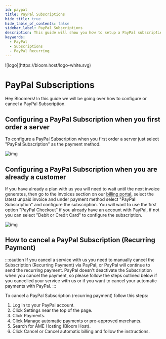 ```yaml
---
id: paypal
title: PayPal Subscriptions
hide_title: true
hide_table_of_contents: false
sidebar_label: PayPal Subscriptions
description: This guide will show you how to setup a PayPal subscription and how to cancel it if neccesary.
keywords:
  - PayPal
  - Subscriptions
  - PayPal Recurring
---
```


<div class="text--center">
![logo](https://bloom.host/logo-white.svg)
<h1>PayPal Subscriptions</h1>
</div>

Hey Bloomers! In this guide we will be going over how to configure or cancel a PayPal Subscription.


## Configuring a PayPal Subscription when you first order a server

To configure a PayPal Subscription when you first order a server just select "PayPal Subscription" as the payment method.

![img](/imgs/billing/paypal/1.png)

## Configuring a PayPal Subscription when you are already a customer

If you have already a plan with us you will need to wait until the next invoice generates, then go to the invoices section on our [billing portal](https://billing.bloom.host/clientarea.php?action=invoices), select the latest unpaid invoice and under payment method select "PayPal Subscription" and configure the subscription. You will want to use the first option "PayPal Checkout" if you already have an account with PayPal, if not you can select "Debit or Credit Card" to configure the subscription.

![img](/imgs/billing/paypal/2.png)

## How to cancel a PayPal Subscription (Recurring Payment)

:::caution
If you cancel a service with us you need to manually cancel the Subscription (Recurring Payment) via PayPal, or PayPal will continue to send the recurring payment. PayPal doesn't deactivate the Subscription when you cancel the payment, so please follow the steps outlined below if you cancelled your service with us or if you want to cancel your automatic payments with PayPal.
:::

To cancel a PayPal Subscription (recurring payment) follow this steps:

1. Log in to your PayPal account.
2. Click Settings near the top of the page.
3. Click Payments.
4. Click Manage automatic payments or pre-approved merchants.
5. Search for AME Hosting (Bloom Host).
6. Click Cancel or Cancel automatic billing and follow the instructions.
